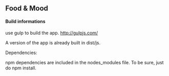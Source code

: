 Food & Mood
----------

#### Build informations ####

use gulp to build the app.
http://gulpjs.com/

A version of the app is already built in dist/js.

Dependencies:

npm dependencies are included in the nodes_modules file.
To be sure, just do npm install.
